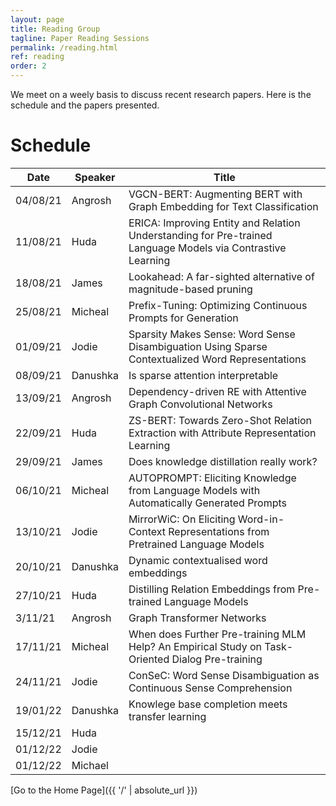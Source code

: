 ```yaml
---
layout: page
title: Reading Group
tagline: Paper Reading Sessions
permalink: /reading.html
ref: reading
order: 2
---
```


We meet on a weely basis to discuss recent research papers. Here is the schedule and the papers presented.

# Schedule

| Date | Speaker | Title |
| ----- | ------- | ----- |
| 04/08/21	| Angrosh |	VGCN-BERT: Augmenting BERT with Graph Embedding for Text Classification |
| 11/08/21	| Huda	| ERICA: Improving Entity and Relation Understanding for Pre-trained Language Models via Contrastive Learning |
| 18/08/21	| James	| Lookahead: A far-sighted alternative of magnitude-based pruning	|
| 25/08/21	| Micheal	| Prefix-Tuning: Optimizing Continuous Prompts for Generation	|
| 01/09/21	| Jodie	| Sparsity Makes Sense: Word Sense Disambiguation Using Sparse Contextualized Word Representations	|
| 08/09/21	| Danushka	| Is sparse attention interpretable	|
| 13/09/21	| Angrosh	| Dependency-driven RE with Attentive Graph Convolutional Networks	|
| 22/09/21	| Huda	| ZS-BERT: Towards Zero-Shot Relation Extraction with Attribute Representation Learning	|
| 29/09/21	| James	| Does knowledge distillation really work?	|
| 06/10/21	| Micheal	| AUTOPROMPT: Eliciting Knowledge from Language Models with Automatically Generated Prompts	|
| 13/10/21	| Jodie	| MirrorWiC: On Eliciting Word-in-Context Representations from Pretrained Language Models	|
| 20/10/21	| Danushka	| Dynamic contextualised word embeddings	|
| 27/10/21	| Huda	| Distilling Relation Embeddings from Pre-trained Language Models	|
| 3/11/21	| Angrosh	| Graph Transformer Networks	|	
| 17/11/21	| Micheal	| When does Further Pre-training MLM Help? An Empirical Study on Task-Oriented Dialog Pre-training	|
| 24/11/21	| Jodie	| ConSeC: Word Sense Disambiguation as Continuous Sense Comprehension	|
| 19/01/22	| Danushka	| Knowlege base completion meets transfer learning	|
| 15/12/21	| Huda	| |	CoLAKE: Contextualized Language and Knowledge Embedding |
| 01/12/22	| Jodie	| |	
| 01/12/22	| Michael	| |


[Go to the Home Page]({{ '/' | absolute_url }})
